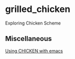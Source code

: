 # grilled_chicken
Exploring Chicken Scheme

## Miscellaneous

[Using CHICKEN with emacs](https://wiki.call-cc.org/emacs)

